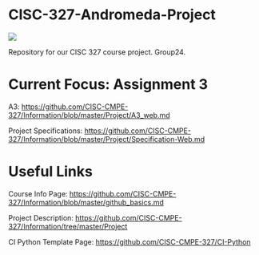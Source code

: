 # CISC-327-Andromeda-Project

[![](https://github.com/chai-tang/CISC-327-Andromeda/workflows/AndromedaSeekGeek-Build/badge.svg)]()

Repository for our CISC 327 course project. Group24.

# Current Focus: Assignment 3

A3: https://github.com/CISC-CMPE-327/Information/blob/master/Project/A3_web.md

Project Specifications: https://github.com/CISC-CMPE-327/Information/blob/master/Project/Specification-Web.md

# Useful Links

Course Info Page: https://github.com/CISC-CMPE-327/Information/blob/master/github_basics.md

Project Description: https://github.com/CISC-CMPE-327/Information/tree/master/Project

CI Python Template Page: https://github.com/CISC-CMPE-327/CI-Python
